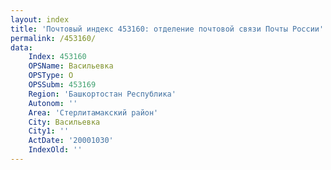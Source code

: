 ```yaml
---
layout: index
title: 'Почтовый индекс 453160: отделение почтовой связи Почты России'
permalink: /453160/
data:
    Index: 453160
    OPSName: Васильевка
    OPSType: О
    OPSSubm: 453169
    Region: 'Башкортостан Республика'
    Autonom: ''
    Area: 'Стерлитамакский район'
    City: Васильевка
    City1: ''
    ActDate: '20001030'
    IndexOld: ''
---
```

